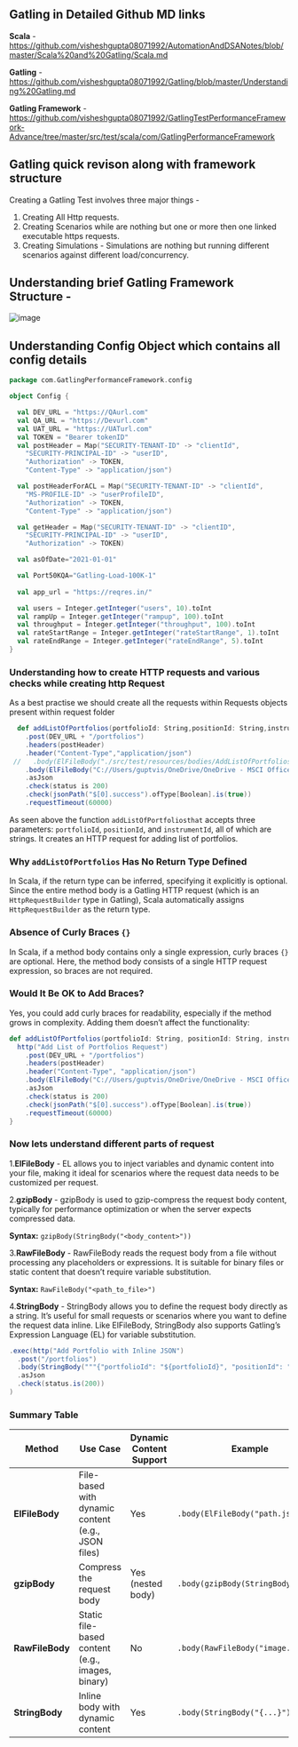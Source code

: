 ## Gatling in Detailed Github MD links

**Scala** - https://github.com/visheshgupta08071992/AutomationAndDSANotes/blob/master/Scala%20and%20Gatling/Scala.md

**Gatling** - https://github.com/visheshgupta08071992/Gatling/blob/master/Understanding%20Gatling.md

**Gatling Framework** - https://github.com/visheshgupta08071992/GatlingTestPerformanceFramework-Advance/tree/master/src/test/scala/com/GatlingPerformanceFramework


## Gatling quick revison along with framework structure

Creating a Gatling Test involves three major things -

1. Creating All Http requests.
2. Creating Scenarios while are nothing but one or more then one linked executable https requests.
3. Creating Simulations - Simulations are nothing but running different scenarios against different load/concurrency.


## Understanding brief Gatling Framework Structure -


![image](https://github.com/user-attachments/assets/f79448d0-7ae6-486b-bc45-acb3f76e4200)


## Understanding Config Object which contains all config details

```scala
package com.GatlingPerformanceFramework.config

object Config {

  val DEV_URL = "https://QAurl.com"
  val QA_URL = "https://Devurl.com"
  val UAT_URL = "https://UATurl.com"
  val TOKEN = "Bearer tokenID"
  val postHeader = Map("SECURITY-TENANT-ID" -> "clientId",
    "SECURITY-PRINCIPAL-ID" -> "userID",
    "Authorization" -> TOKEN,
    "Content-Type" -> "application/json")

  val postHeaderForACL = Map("SECURITY-TENANT-ID" -> "clientId",
    "MS-PROFILE-ID" -> "userProfileID",
    "Authorization" -> TOKEN,
    "Content-Type" -> "application/json")

  val getHeader = Map("SECURITY-TENANT-ID" -> "clientID",
    "SECURITY-PRINCIPAL-ID" -> "userID",
    "Authorization" -> TOKEN)

  val asOfDate="2021-01-01"

  val Port50KQA="Gatling-Load-100K-1"
  
  val app_url = "https://reqres.in/"

  val users = Integer.getInteger("users", 10).toInt
  val rampUp = Integer.getInteger("rampup", 100).toInt
  val throughput = Integer.getInteger("throughput", 100).toInt
  val rateStartRange = Integer.getInteger("rateStartRange", 1).toInt
  val rateEndRange = Integer.getInteger("rateEndRange", 5).toInt
}

```

### Understanding how to create HTTP requests and various checks while creating http Request

As a best practise we should create all the requests within Requests objects present within request folder

```scala
  def addListOfPortfolios(portfolioId: String,positionId: String,instrumentId: String) = http("Add List of Portfolios Request")
    .post(DEV_URL + "/portfolios")
    .headers(postHeader)
    .header("Content-Type","application/json")
 //   .body(ElFileBody("./src/test/resources/bodies/AddListOfPortfolios.json"))
    .body(ElFileBody("C://Users/guptvis/OneDrive/OneDrive - MSCI Office 365/Desktop/PositionJson/portfolio.json"))
    .asJson
    .check(status is 200)
    .check(jsonPath("$[0].success").ofType[Boolean].is(true))
    .requestTimeout(60000)

```

As seen above the function `addListOfPortfoliosthat` accepts three parameters: `portfolioId`, `positionId`, and `instrumentId`, all of which are strings.
It creates an HTTP request for adding list of portfolios.

### Why `addListOfPortfolios` Has No Return Type Defined

In Scala, if the return type can be inferred, specifying it explicitly is optional. Since the entire method body is a Gatling HTTP request (which is an `HttpRequestBuilder` type in Gatling), Scala automatically assigns `HttpRequestBuilder` as the return type.

### Absence of Curly Braces `{}`

In Scala, if a method body contains only a single expression, curly braces `{}` are optional. Here, the method body consists of a single HTTP request expression, so braces are not required.

### Would It Be OK to Add Braces?

Yes, you could add curly braces for readability, especially if the method grows in complexity. Adding them doesn’t affect the functionality:

```scala
def addListOfPortfolios(portfolioId: String, positionId: String, instrumentId: String) = {
  http("Add List of Portfolios Request")
    .post(DEV_URL + "/portfolios")
    .headers(postHeader)
    .header("Content-Type", "application/json")
    .body(ElFileBody("C://Users/guptvis/OneDrive/OneDrive - MSCI Office 365/Desktop/PositionJson/portfolio.json"))
    .asJson
    .check(status is 200)
    .check(jsonPath("$[0].success").ofType[Boolean].is(true))
    .requestTimeout(60000)
}
```

### Now lets understand different parts of request

1.**ElFileBody** -  EL allows you to inject variables and dynamic content into your file, making it ideal for scenarios where the request data needs to be customized per request.

2.**gzipBody** - gzipBody is used to gzip-compress the request body content, typically for performance optimization or when the server expects compressed data.

  **Syntax:** `gzipBody(StringBody("<body_content>"))`


3.**RawFileBody** - RawFileBody reads the request body from a file without processing any placeholders or expressions. It is suitable for binary files or static content that doesn’t require variable substitution.

  **Syntax:** `RawFileBody("<path_to_file>")`


4.**StringBody** -  StringBody allows you to define the request body directly as a string. It’s useful for small requests or scenarios where you want to define the request data inline. Like ElFileBody, StringBody also supports Gatling’s Expression Language (EL) for variable substitution.

```scala
.exec(http("Add Portfolio with Inline JSON")
  .post("/portfolios")
  .body(StringBody("""{"portfolioId": "${portfolioId}", "positionId": "${positionId}"}"""))
  .asJson
  .check(status.is(200))
)
```

### Summary Table

| Method         | Use Case                                           | Dynamic Content Support | Example                          |
|----------------|----------------------------------------------------|--------------------------|----------------------------------|
| **ElFileBody** | File-based with dynamic content (e.g., JSON files) | Yes                      | `.body(ElFileBody("path.json"))` |
| **gzipBody**   | Compress the request body                          | Yes (nested body)        | `.body(gzipBody(StringBody(...)))` |
| **RawFileBody**| Static file-based content (e.g., images, binary)   | No                       | `.body(RawFileBody("image.png"))` |
| **StringBody** | Inline body with dynamic content                   | Yes                      | `.body(StringBody("{...}"))`     |









